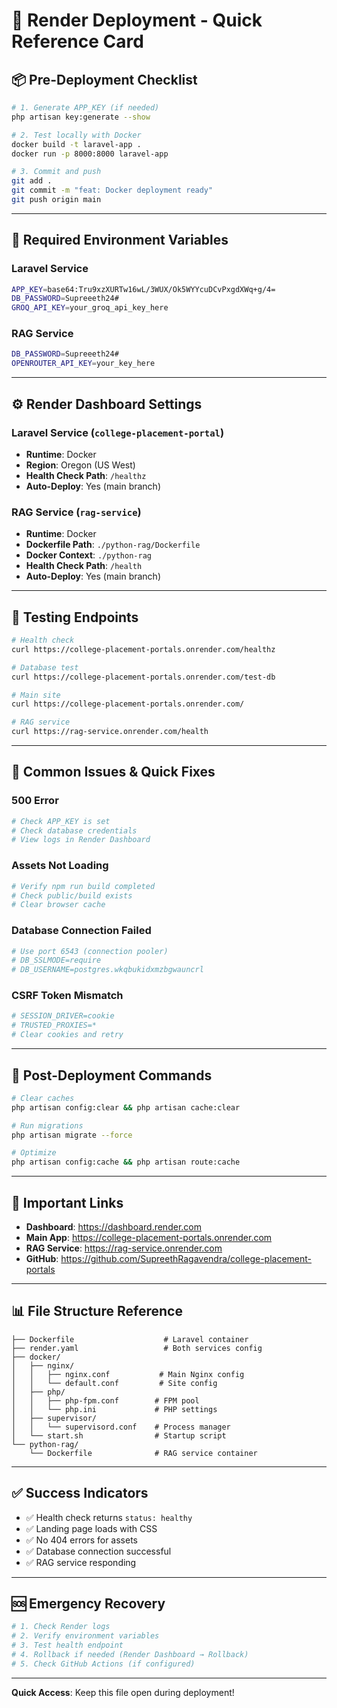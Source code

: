 # 🚀 Render Deployment - Quick Reference Card

## 📦 Pre-Deployment Checklist

```bash
# 1. Generate APP_KEY (if needed)
php artisan key:generate --show

# 2. Test locally with Docker
docker build -t laravel-app .
docker run -p 8000:8000 laravel-app

# 3. Commit and push
git add .
git commit -m "feat: Docker deployment ready"
git push origin main
```

---

## 🔐 Required Environment Variables

### Laravel Service
```bash
APP_KEY=base64:Tru9xzXURTw16wL/3WUX/Ok5WYYcuDCvPxgdXWq+g/4=
DB_PASSWORD=Supreeeth24#
GROQ_API_KEY=your_groq_api_key_here
```

### RAG Service
```bash
DB_PASSWORD=Supreeeth24#
OPENROUTER_API_KEY=your_key_here
```

---

## ⚙️ Render Dashboard Settings

### Laravel Service (`college-placement-portal`)
- **Runtime**: Docker
- **Region**: Oregon (US West)
- **Health Check Path**: `/healthz`
- **Auto-Deploy**: Yes (main branch)

### RAG Service (`rag-service`)
- **Runtime**: Docker
- **Dockerfile Path**: `./python-rag/Dockerfile`
- **Docker Context**: `./python-rag`
- **Health Check Path**: `/health`
- **Auto-Deploy**: Yes (main branch)

---

## 🧪 Testing Endpoints

```bash
# Health check
curl https://college-placement-portals.onrender.com/healthz

# Database test
curl https://college-placement-portals.onrender.com/test-db

# Main site
curl https://college-placement-portals.onrender.com/

# RAG service
curl https://rag-service.onrender.com/health
```

---

## 🔧 Common Issues & Quick Fixes

### 500 Error
```bash
# Check APP_KEY is set
# Check database credentials
# View logs in Render Dashboard
```

### Assets Not Loading
```bash
# Verify npm run build completed
# Check public/build exists
# Clear browser cache
```

### Database Connection Failed
```bash
# Use port 6543 (connection pooler)
# DB_SSLMODE=require
# DB_USERNAME=postgres.wkqbukidxmzbgwauncrl
```

### CSRF Token Mismatch
```bash
# SESSION_DRIVER=cookie
# TRUSTED_PROXIES=*
# Clear cookies and retry
```

---

## 📝 Post-Deployment Commands

```bash
# Clear caches
php artisan config:clear && php artisan cache:clear

# Run migrations
php artisan migrate --force

# Optimize
php artisan config:cache && php artisan route:cache
```

---

## 🔗 Important Links

- **Dashboard**: https://dashboard.render.com
- **Main App**: https://college-placement-portals.onrender.com
- **RAG Service**: https://rag-service.onrender.com
- **GitHub**: https://github.com/SupreethRagavendra/college-placement-portals

---

## 📊 File Structure Reference

```
├── Dockerfile                    # Laravel container
├── render.yaml                   # Both services config
├── docker/
│   ├── nginx/
│   │   ├── nginx.conf           # Main Nginx config
│   │   └── default.conf         # Site config
│   ├── php/
│   │   ├── php-fpm.conf        # FPM pool
│   │   └── php.ini             # PHP settings
│   ├── supervisor/
│   │   └── supervisord.conf    # Process manager
│   └── start.sh                # Startup script
└── python-rag/
    └── Dockerfile              # RAG service container
```

---

## ✅ Success Indicators

- ✅ Health check returns `status: healthy`
- ✅ Landing page loads with CSS
- ✅ No 404 errors for assets
- ✅ Database connection successful
- ✅ RAG service responding

---

## 🆘 Emergency Recovery

```bash
# 1. Check Render logs
# 2. Verify environment variables
# 3. Test health endpoint
# 4. Rollback if needed (Render Dashboard → Rollback)
# 5. Check GitHub Actions (if configured)
```

---

**Quick Access**: Keep this file open during deployment!
